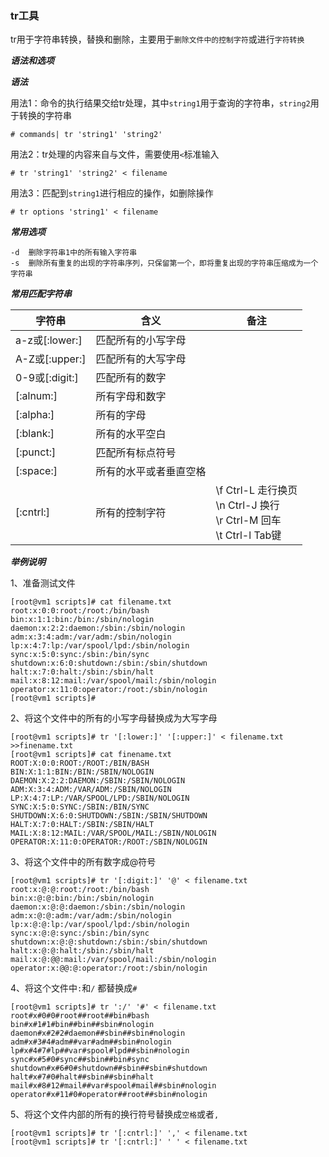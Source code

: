 ### tr工具

tr用于字符串转换，替换和删除，主要用于`删除文件中的控制字符`或进行`字符转换`

***语法和选项***

***语法***

用法1：命令的执行结果交给tr处理，其中`string1`用于查询的字符串，`string2`用于转换的字符串

```
# commands| tr 'string1' 'string2'
```



用法2：tr处理的内容来自与文件，需要使用`<`标准输入

```
# tr 'string1' 'string2' < filename
```



用法3：匹配到`string1`进行相应的操作，如删除操作

```
# tr options 'string1' < filename
```



***常用选项***

```
-d	删除字符串1中的所有输入字符串
-s	删除所有重复的出现的字符串序列，只保留第一个，即将重复出现的字符串压缩成为一个字符串
```



***常用匹配字符串***

| 字符串         | 含义                   | 备注                                                         |
| -------------- | ---------------------- | ------------------------------------------------------------ |
| a-z或[:lower:] | 匹配所有的小写字母     |                                                              |
| A-Z或[:upper:] | 匹配所有的大写字母     |                                                              |
| 0-9或[:digit:] | 匹配所有的数字         |                                                              |
| [:alnum:]      | 所有字母和数字         |                                                              |
| [:alpha:]      | 所有的字母             |                                                              |
| [:blank:]      | 所有的水平空白         |                                                              |
| [:punct:]      | 匹配所有标点符号       |                                                              |
| [:space:]      | 所有的水平或者垂直空格 |                                                              |
| [:cntrl:]      | 所有的控制字符         | \f   Ctrl-L 走行换页<br>\n  Ctrl-J 换行<br> \r  Ctrl-M 回车<br> \t  Ctrl-l   Tab键 |

***举例说明***

1、准备测试文件

```
[root@vm1 scripts]# cat filename.txt 
root:x:0:0:root:/root:/bin/bash
bin:x:1:1:bin:/bin:/sbin/nologin
daemon:x:2:2:daemon:/sbin:/sbin/nologin
adm:x:3:4:adm:/var/adm:/sbin/nologin
lp:x:4:7:lp:/var/spool/lpd:/sbin/nologin
sync:x:5:0:sync:/sbin:/bin/sync
shutdown:x:6:0:shutdown:/sbin:/sbin/shutdown
halt:x:7:0:halt:/sbin:/sbin/halt
mail:x:8:12:mail:/var/spool/mail:/sbin/nologin
operator:x:11:0:operator:/root:/sbin/nologin
[root@vm1 scripts]# 
```

2、将这个文件中的所有的小写字母替换成为大写字母

```
[root@vm1 scripts]# tr '[:lower:]' '[:upper:]' < filename.txt >>finename.txt
[root@vm1 scripts]# cat finename.txt 
ROOT:X:0:0:ROOT:/ROOT:/BIN/BASH
BIN:X:1:1:BIN:/BIN:/SBIN/NOLOGIN
DAEMON:X:2:2:DAEMON:/SBIN:/SBIN/NOLOGIN
ADM:X:3:4:ADM:/VAR/ADM:/SBIN/NOLOGIN
LP:X:4:7:LP:/VAR/SPOOL/LPD:/SBIN/NOLOGIN
SYNC:X:5:0:SYNC:/SBIN:/BIN/SYNC
SHUTDOWN:X:6:0:SHUTDOWN:/SBIN:/SBIN/SHUTDOWN
HALT:X:7:0:HALT:/SBIN:/SBIN/HALT
MAIL:X:8:12:MAIL:/VAR/SPOOL/MAIL:/SBIN/NOLOGIN
OPERATOR:X:11:0:OPERATOR:/ROOT:/SBIN/NOLOGIN
```

3、将这个文件中的所有数字成@符号

```
[root@vm1 scripts]# tr '[:digit:]' '@' < filename.txt
root:x:@:@:root:/root:/bin/bash
bin:x:@:@:bin:/bin:/sbin/nologin
daemon:x:@:@:daemon:/sbin:/sbin/nologin
adm:x:@:@:adm:/var/adm:/sbin/nologin
lp:x:@:@:lp:/var/spool/lpd:/sbin/nologin
sync:x:@:@:sync:/sbin:/bin/sync
shutdown:x:@:@:shutdown:/sbin:/sbin/shutdown
halt:x:@:@:halt:/sbin:/sbin/halt
mail:x:@:@@:mail:/var/spool/mail:/sbin/nologin
operator:x:@@:@:operator:/root:/sbin/nologin
```

4、将这个文件中`:`和`/` 都替换成`#`

```
[root@vm1 scripts]# tr ':/' '#' < filename.txt
root#x#0#0#root##root##bin#bash
bin#x#1#1#bin##bin##sbin#nologin
daemon#x#2#2#daemon##sbin##sbin#nologin
adm#x#3#4#adm##var#adm##sbin#nologin
lp#x#4#7#lp##var#spool#lpd##sbin#nologin
sync#x#5#0#sync##sbin##bin#sync
shutdown#x#6#0#shutdown##sbin##sbin#shutdown
halt#x#7#0#halt##sbin##sbin#halt
mail#x#8#12#mail##var#spool#mail##sbin#nologin
operator#x#11#0#operator##root##sbin#nologin
```

5、将这个文件内部的所有的换行符号替换成`空格`或者`,`

```
[root@vm1 scripts]# tr '[:cntrl:]' ',' < filename.txt
[root@vm1 scripts]# tr '[:cntrl:]' ' ' < filename.txt
```

